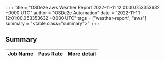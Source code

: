 +++
title = "OSDe2e aws Weather Report 2022-11-11 12:01:00.053353632 +0000 UTC"
author = "OSDe2e Automation"
date = "2022-11-11 12:01:00.053353632 +0000 UTC"
tags = ["weather-report", "aws"]
summary = "<table class=\"summary\"></table>"
+++
## Summary

| Job Name | Pass Rate | More detail |
|----------|-----------|-------------|




